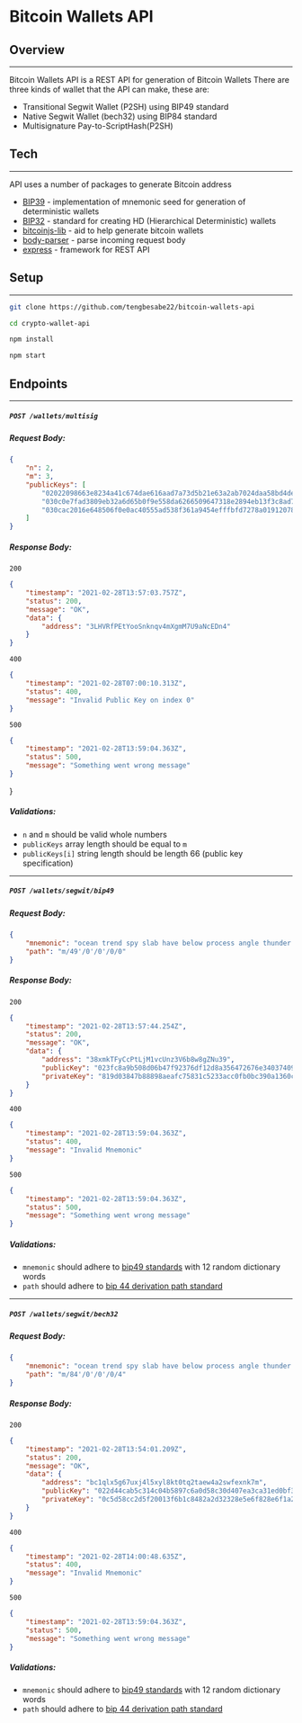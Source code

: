 # Bitcoin Wallets API

## Overview
---
Bitcoin Wallets API is a REST API for generation of Bitcoin Wallets
There are three kinds of wallet that the API can make, these are:

- Transitional Segwit Wallet (P2SH) using BIP49 standard
- Native Segwit Wallet (bech32) using BIP84 standard
- Multisignature Pay-to-ScriptHash(P2SH)


## Tech
---
API uses a number of packages to generate Bitcoin address

- [BIP39](https://www.npmjs.com/package/bip39) - implementation of mnemonic seed for generation of deterministic wallets
- [BIP32](https://www.npmjs.com/package/bip32) - standard for creating HD (Hierarchical Deterministic) wallets
- [bitcoinjs-lib](https://www.npmjs.com/package/bitcoinjs-lib) - aid to help generate bitcoin wallets
- [body-parser](https://www.npmjs.com/package/body-parser) - parse incoming request body
- [express](https://www.npmjs.com/package/express) - framework for REST API

## Setup
---
```sh
git clone https://github.com/tengbesabe22/bitcoin-wallets-api

cd crypto-wallet-api

npm install

npm start
```

## Endpoints
---
##### `POST /wallets/multisig`
##### Request Body:

```json
{
    "n": 2,
    "m": 3,
    "publicKeys": [
        "02022098663e8234a41c674dae616aad7a73d5b21e63a2ab7024daa58bd4dee3ba",
        "030c0e7fad3809eb32a6d65b0f9e558da6266509647318e2894eb13f3c8ad773fa",
        "030cac2016e648506f0e0ac40555ad538f361a9454efffbfd7278a01912078100b"
    ]
}
```
##### Response Body:
`200`
```json
{
    "timestamp": "2021-02-28T13:57:03.757Z",
    "status": 200,
    "message": "OK",
    "data": {
        "address": "3LHVRfPEtYooSnknqv4mXgmM7U9aNcEDn4"
    }
}
```

`400`
```json
{
    "timestamp": "2021-02-28T07:00:10.313Z",
    "status": 400,
    "message": "Invalid Public Key on index 0"
}
```

`500`
```json
{
    "timestamp": "2021-02-28T13:59:04.363Z",
    "status": 500,
    "message": "Something went wrong message"
}
```
}
##### Validations:
- `n` and `m` should be valid whole numbers
- `publicKeys` array length should be equal to `m`
- `publicKeys[i]` string length should be length 66 (public key specification)

***
##### `POST /wallets/segwit/bip49`
##### Request Body:
```json
{
    "mnemonic": "ocean trend spy slab have below process angle thunder asthma panda wrestle",
    "path": "m/49'/0'/0'/0/0"
}
```

##### Response Body:
`200`
```json
{
    "timestamp": "2021-02-28T13:57:44.254Z",
    "status": 200,
    "message": "OK",
    "data": {
        "address": "38xmkTFyCcPtLjM1vcUnz3V6b8w8gZNu39",
        "publicKey": "023fc8a9b508d06b47f92376df12d8a356472676e34037409bd3cc36da235c1709",
        "privateKey": "819d03847b88898aeafc75831c5233acc0fb0bc390a1360c581dbae9c488237f"
    }
}
```

`400`
```json
{
    "timestamp": "2021-02-28T13:59:04.363Z",
    "status": 400,
    "message": "Invalid Mnemonic"
}
```

`500`
```json
{
    "timestamp": "2021-02-28T13:59:04.363Z",
    "status": 500,
    "message": "Something went wrong message"
}
```

##### Validations:
- `mnemonic` should adhere to [bip49 standards](https://github.com/bitcoin/bips/blob/master/bip-0039/english.txt) with 12 random dictionary words
- `path` should adhere to [bip 44 derivation path standard](https://github.com/bitcoin/bips/blob/master/bip-0044.mediawiki)

***
##### `POST /wallets/segwit/bech32`
##### Request Body:
```json
{
    "mnemonic": "ocean trend spy slab have below process angle thunder asthma panda wrestle",
    "path": "m/84'/0'/0'/0/4"
}
```
##### Response Body:
`200`
```json
{
    "timestamp": "2021-02-28T13:54:01.209Z",
    "status": 200,
    "message": "OK",
    "data": {
        "address": "bc1qlx5g67uxj4l5xyl8kt0tq2taew4a2swfexnk7m",
        "publicKey": "022d44cab5c314c04b5897c6a0d58c30d407ea3ca31ed0bf308c649117c3d8fef3",
        "privateKey": "0c5d58cc2d5f20013f6b1c8482a2d32328e5e6f828e6f1a218d41957451d0247"
    }
}
```

`400`
```json
{
    "timestamp": "2021-02-28T14:00:48.635Z",
    "status": 400,
    "message": "Invalid Mnemonic"
}
```

`500`
```json
{
    "timestamp": "2021-02-28T13:59:04.363Z",
    "status": 500,
    "message": "Something went wrong message"
}
```
##### Validations:
- `mnemonic` should adhere to [bip49 standards](https://github.com/bitcoin/bips/blob/master/bip-0039/english.txt) with 12 random dictionary words
- `path` should adhere to [bip 44 derivation path standard](https://github.com/bitcoin/bips/blob/master/bip-0044.mediawiki)
